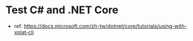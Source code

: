 # Test C# and .NET Core

* ref: https://docs.microsoft.com/zh-tw/dotnet/core/tutorials/using-with-xplat-cli
